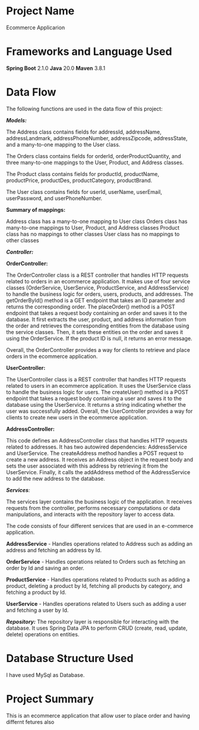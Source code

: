 # Project Name
Ecommerce Applicarion

# Frameworks and Language Used
**Spring Boot** 2.1.0
**Java** 20.0
**Maven** 3.8.1

# Data Flow
The following functions are used in the data flow of this project:

_**Models:**_ 

The Address class contains fields for addressId, addressName, addressLandmark, addressPhoneNumber, addressZipcode, addressState, and a many-to-one mapping to the User class.

The Orders class contains fields for orderId, orderProductQuantity, and three many-to-one mappings to the User, Product, and Address classes.

The Product class contains fields for productId, productName, productPrice, productDes, productCategory, productBrand.

The User class contains fields for userId, userName, userEmail, userPassword, and userPhoneNumber.

**Summary of mappings:**

Address class has a many-to-one mapping to User class
Orders class has many-to-one mappings to User, Product, and Address classes
Product class has no mappings to other classes
User class has no mappings to other classes

_**Controller:**_ 

**OrderController:**

The OrderController class is a REST controller that handles HTTP requests related to orders in an ecommerce application. It makes use of four service classes (OrderService, UserService, ProductService, and AddressService) to handle the business logic for orders, users, products, and addresses.
The getOrderById() method is a GET endpoint that takes an ID parameter and returns the corresponding order.
The placeOrder() method is a POST endpoint that takes a request body containing an order and saves it to the database. It first extracts the user, product, and address information from the order and retrieves the corresponding entities from the database using the service classes. Then, it sets these entities on the order and saves it using the OrderService. If the product ID is null, it returns an error message.

Overall, the OrderController provides a way for clients to retrieve and place orders in the ecommerce application.


**UserController:**

The UserController class is a REST controller that handles HTTP requests related to users in an ecommerce application. It uses the UserService class to handle the business logic for users.
The createUser() method is a POST endpoint that takes a request body containing a user and saves it to the database using the UserService. It returns a string indicating whether the user was successfully added.
Overall, the UserController provides a way for clients to create new users in the ecommerce application.


**AddressController:**

This code defines an AddressController class that handles HTTP requests related to addresses. It has two autowired dependencies: AddressService and UserService.
The createAddress method handles a POST request to create a new address. It receives an Address object in the request body and sets the user associated with this address by retrieving it from the UserService. Finally, it calls the addAddress method of the AddressService to add the new address to the database.



_**Services**:_ 

The services layer contains the business logic of the application. It receives requests from the controller, performs necessary computations or data manipulations, and interacts with the repository layer to access data.

The code consists of four different services that are used in an e-commerce application.

**AddressService** - Handles operations related to Address such as adding an address and fetching an address by Id.

**OrderService** - Handles operations related to Orders such as fetching an order by Id and saving an order.

**ProductService** - Handles operations related to Products such as adding a product, deleting a product by Id, fetching all products by category, and fetching a product by Id.

**UserService** - Handles operations related to Users such as adding a user and fetching a user by Id.

_**Repository:**_ The repository layer is responsible for interacting with the database. It uses Spring Data JPA to perform CRUD (create, read, update, delete) operations on entities.


# Database Structure Used
I have used MySql as Database.

# Project Summary

This is an ecommerce application that allow user to place order and having differnt fetures also




